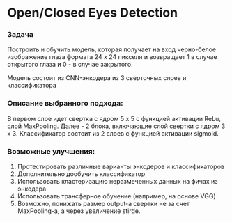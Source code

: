 # Open/Closed Eyes Detection

### Задача
Построить и обучить модель, которая получает на вход черно-белое изображение глаза формата 24 x 24 пикселя и возвращает 1 в случае открытого глаза и 0 - в случае закрытого.

Модель состоит из CNN-энкодера из 3 сверточных слоев и классификатора

### Описание выбранного подхода:
В первом слое идет свертка с ядром 5 x 5 с функцией активации ReLu, слой MaxPooling.
Далее - 2 блока, включающие слой свертки с ядром 3 x 3.
Классификатор состоит из 2 слоев с функцией активации sigmoid.


### Возможные улучшения:
1. Протестировать различные варианты энкодеров и классификаторов
2. Дополнительно дообучить классификатор
3. Использовать кластеризацию неразмеченных данных на фичах из энкодера
4. Использовать трансферное обучение (например, на основе VGG)
5. Возможно, понижать размер output-а свертки не за счет MaxPooling-а, а через увеличение stirde.
